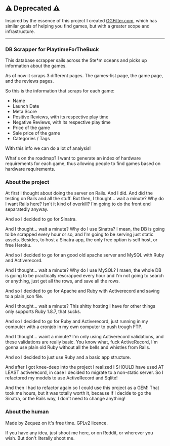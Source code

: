## ⚠️ Deprecated ⚠️

Inspired by the essence of this project I created [GGFilter.com](http://ggfilter.com/), which has similar goals of helping you find games, but with a greater scope and infrastructure.

---

### DB Scrapper for PlaytimeForTheBuck

This database scrapper sails across the Ste*m oceans and picks up information about the games.

As of now it scraps 3 different pages. The games-list page, the game page, and the reviews pages.

So this is the information that scraps for each game:

- Name
- Launch Date
- Meta Score
- Positive Reviews, with its respective play time
- Negative Reviews, with its respective play time
- Price of the game
- Sale price of the game
- Categories / Tags

With this info we can do a lot of analysis!

What's on the roadmap? I want to generate an index of hardware requirements for each game, thus allowing people to find games based on hardware requirements.

### About the project

At first I thought about doing the server on Rails. And I did. And did the testing on Rails and all the stuff. But then, I thought... wait a minute? Why do I want Rails here? Isn't it kind of overkill? I'm going to do the front end separatedly anyway.

And so I decided to go for Sinatra.

And I thought... wait a minute? Why do I use Sinatra? I mean, the DB is going to be scrapped every hour or so, and I'm going to be serving just static assets. Besides, to host a Sinatra app, the only free option is self host, or free Heroku.

And so I decided to go for an good old apache server and MySQL with Ruby and Activerecord.

And I thought... wait a minute? Why do I use MySQL? I maen, the whole DB is going to be practically rescrapped every hour and I'm not going to search or anything, just get all the rows, and save all the rows.

And so I decided to go for Apache and Ruby with Activerecord and saving to a plain json file.

And I thought... wait a minute? This shitty hosting I have for other things only supports Ruby 1.8.7, that sucks. 

And so I decided to go for Ruby and Activerecord, just running in my computer with a cronjob in my own computer to push trough FTP.

And I thought... waint a minute? I'm only using Activerecord validations, and these validations are really basic. You know what, fuck ActiveRecord, I'm gonna use plain old Ruby without all the bells and whistles from Rails.

And so I decided to just use Ruby and a basic app structure.

And after I got knee-deep into the project I realized I SHOULD have used AT LEAST activerecord, in case I decided to migrate to a non-static server. So I refactored my models to use ActiveRecord and Sqlite!

And then I had to refactor again so I could use this project as a GEM! That took me hours, but it was totally worth it, because if I decide to go the Sinatra, or the Rails way, I don't need to change anything!

### About the human

Made by Zequez on it's free time. GPLv2 licence.

If you have any idea, just shoot me here, or on Reddit, or wherever you wish. But don't literally shoot me.



